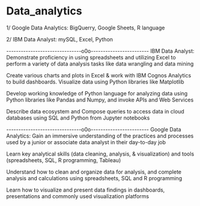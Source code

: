# Data_analytics

1/ Google Data  Analytics: BigQuerry, Google Sheets, R language

2/ IBM Data Analyst: mySQL, Excel, Python

-------------------------------o0o------------------------
IBM Data Analyst:
Demonstrate proficiency in using spreadsheets and utilizing Excel to perform a variety of data analysis tasks like data wrangling and data mining

Create various charts and plots in Excel & work with IBM Cognos Analytics to build dashboards. Visualize data using Python libraries like Matplotlib

Develop working knowledge of Python language for analyzing data using Python libraries like Pandas and Numpy, and invoke APIs and Web Services

Describe data ecosystem and Compose queries to access data in cloud databases using SQL and Python from Jupyter notebooks

-------------------------------o0o------------------------
Google Data  Analytics:
Gain an immersive understanding of the practices and processes used by a junior or associate data analyst in their day-to-day job

Learn key analytical skills (data cleaning, analysis, & visualization) and tools (spreadsheets, SQL, R programming, Tableau) 

Understand how to clean and organize data for analysis, and complete analysis and calculations using spreadsheets, SQL and R programming

Learn how to visualize and present data findings in dashboards, presentations and commonly used visualization platforms
